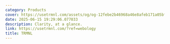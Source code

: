 ```yaml
---
category: Products
cover: https://usetrmnl.com/assets/og/og-12febe2b46968a46e8afeb171a05bff709fda89528fb468009f84750b29f4aeb.png
date: 2025-06-15 19:29:06.077033
description: Clarity, at a glance.
link: https://usetrmnl.com/?ref=webology
title: TRMNL
---
```

